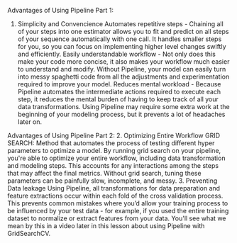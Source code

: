 Advantages of Using Pipeline Part 1:
1. Simplicity and Convencience
Automates repetitive steps - Chaining all of your steps into one estimator allows you to fit and predict on all steps of your sequence automatically with one call. It handles smaller steps for you, so you can focus on implementing higher level changes swiftly and efficiently.
Easily understandable workflow - Not only does this make your code more concise, it also makes your workflow much easier to understand and modify. Without Pipeline, your model can easily turn into messy spaghetti code from all the adjustments and experimentation required to improve your model.
Reduces mental workload - Because Pipeline automates the intermediate actions required to execute each step, it reduces the mental burden of having to keep track of all your data transformations. Using Pipeline may require some extra work at the beginning of your modeling process, but it prevents a lot of headaches later on.

Advantages of Using Pipeline Part 2:
2. Optimizing Entire Workflow
GRID SEARCH: Method that automates the process of testing different hyper parameters to optimize a model.
By running grid search on your pipeline, you're able to optimize your entire workflow, including data transformation and modeling steps. This accounts for any interactions among the steps that may affect the final metrics.
Without grid search, tuning these parameters can be painfully slow, incomplete, and messy.
3. Preventing Data leakage
Using Pipeline, all transformations for data preparation and feature extractions occur within each fold of the cross validation process.
This prevents common mistakes where you’d allow your training process to be influenced by your test data - for example, if you used the entire training dataset to normalize or extract features from your data.
You'll see what we mean by this in a video later in this lesson about using Pipeline with GridSearchCV.